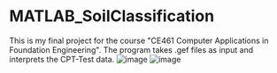 # MATLAB_SoilClassification
This is my final project for the course "CE461 Computer Applications in Foundation Engineering".
The program takes .gef files as input and interprets the CPT-Test data. 
![image](https://user-images.githubusercontent.com/115707636/207450525-4ee1a165-1a9e-4511-b875-e936d1e036da.png)
![image](https://user-images.githubusercontent.com/115707636/207450712-2d9d1c16-91f1-4c97-b5d5-84226bc7538c.png)
